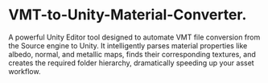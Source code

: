 # VMT-to-Unity-Material-Converter.
A powerful Unity Editor tool designed to automate VMT file conversion from the Source engine to Unity. It intelligently parses material properties like albedo, normal, and metallic maps, finds their corresponding textures, and creates the required folder hierarchy, dramatically speeding up your asset workflow.
